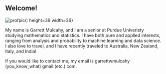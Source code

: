 ## Welcome!

![profpic](https://avatars0.githubusercontent.com/u/42593890?s=460&u=084f730b87e299217924bd4bb206ef48fe377479&v=4){: height=36 width=36}


My name is Garrett Mulcahy, and I am a senior at Purdue Univeristy studying mathematics and statistics. I have both pure and applied interests, ranging from analysis and probability to machine learning and data science. I also love to travel, and I have recently traveled to Australia, New Zealand, Italy, and India! 

If you would like to contact me, my email is garrettwmulcahy (you_know_what) gmail (etc.) com.
